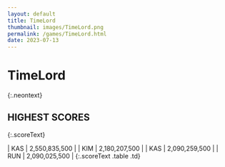 ```yaml
---
layout: default
title: TimeLord
thumbnail: images/TimeLord.png
permalink: /games/TimeLord.html
date: 2023-07-13
---
```


# TimeLord 
{:.neontext}

## HIGHEST SCORES
{:.scoreText}

| KAS | 2,550,835,500 | 
| KIM | 2,180,207,500 | 
| KAS | 2,090,259,500 | 
| RUN | 2,090,025,500 | 
{:.scoreText .table .td}
